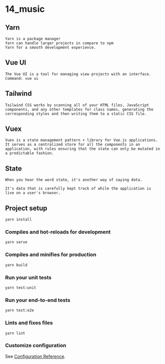# 14_music

## Yarn
```
Yarn is a package manager
Yarn can handle larger projects in compare to npm
Yarn for a smooth development experience.
```
## Vue UI
```
The Vue UI is a tool for managing view projects with an interface. Command: vue ui
```
## Tailwind
```
Tailwind CSS works by scanning all of your HTML files, JavaScript components, and any other templates for class names, generating the corresponding styles and then writing them to a static CSS file.
```
## Vuex
```
Vuex is a state management pattern + library for Vue.js applications. It serves as a centralized store for all the components in an application, with rules ensuring that the state can only be mutated in a predictable fashion.
```
## State
```
When you hear the word state, it's another way of saying data.

It's data that is carefully kept track of while the application is live on a user's browser.
```

## Project setup
```
yarn install
```

### Compiles and hot-reloads for development
```
yarn serve
```

### Compiles and minifies for production
```
yarn build
```

### Run your unit tests
```
yarn test:unit
```

### Run your end-to-end tests
```
yarn test:e2e
```

### Lints and fixes files
```
yarn lint
```

### Customize configuration
See [Configuration Reference](https://cli.vuejs.org/config/).
